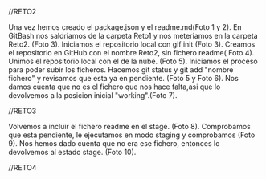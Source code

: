 //RETO2

Una vez hemos creado el package.json y el readme.md(Foto 1 y 2).
En GitBash nos saldriamos de la carpeta Reto1 y nos meteriamos en la carpeta Reto2. (Foto 3).
Iniciamos el repositorio local con gif init (Foto 3).
Creamos el repositorio en GitHub con el nombre Reto2, sin fichero readme( Foto 4).
Unimos el repositorio local con el de la nube. (Foto 5).
Iniciamos el proceso para poder subir los ficheros. Hacemos git status y git add "nombre fichero" y revisamos que esta ya en pendiente. (Foto 5 y Foto 6).
Nos damos cuenta que no es el fichero que nos hace falta,asi que lo devolvemos a la posicion inicial "working".(Foto 7).

//RETO3

Volvemos a incluir el fichero readme en el stage. (Foto 8).
Comprobamos que esta pendiente, le ejecutamos en modo staging y comprobamos (Foto 9).
Nos hemos dado cuenta que no era ese fichero, entonces lo devolvemos al estado stage. (Foto 10).


//RETO4